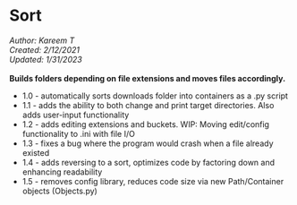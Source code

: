 # Sort
*Author: Kareem T*<br>
*Created: 2/12/2021*<br>
*Updated: 1/31/2023*<br><br>
**Builds folders depending on file extensions and moves files accordingly.**
* 1.0 - automatically sorts downloads folder into containers as a .py script
* 1.1 - adds the ability to both change and print target directories. Also adds user-input functionality
* 1.2 - adds editing extensions and buckets. WIP: Moving edit/config functionality to .ini with file I/O
* 1.3 - fixes a bug where the program would crash when a file already existed
* 1.4 - adds reversing to a sort, optimizes code by factoring down and enhancing readability
* 1.5 - removes config library, reduces code size via new Path/Container objects (Objects.py)
